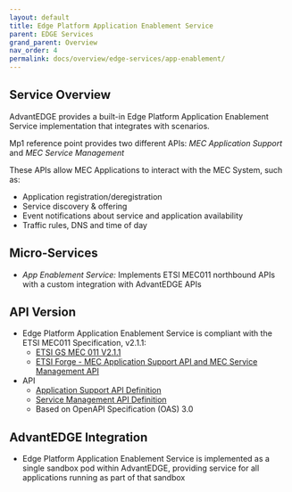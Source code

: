 ```yaml
---
layout: default
title: Edge Platform Application Enablement Service
parent: EDGE Services
grand_parent: Overview
nav_order: 4
permalink: docs/overview/edge-services/app-enablement/
---
```


## Service Overview
AdvantEDGE provides a built-in Edge Platform Application Enablement Service implementation that integrates with scenarios.

Mp1 reference point provides two different APIs: _MEC Application Support_ and _MEC Service Management_

These APIs allow MEC Applications to interact with the MEC System, such as:
- Application registration/deregistration
- Service discovery & offering
- Event notifications about service and application availability
- Traffic rules, DNS and time of day

## Micro-Services
  - _App Enablement Service:_ Implements ETSI MEC011 northbound APIs with a custom integration with AdvantEDGE APIs

## API Version
- Edge Platform Application Enablement Service is compliant with the ETSI MEC011 Specification, v2.1.1:
  - [ETSI GS MEC 011 V2.1.1](https://www.etsi.org/deliver/etsi_gs/MEC/001_099/011/02.01.01_60/gs_mec011v020101p.pdf)
  - [ETSI Forge - MEC Application Support API and MEC Service Management API](https://forge.etsi.org/rep/mec/gs011-app-enablement-api)
- API
  - [Application Support API Definition](https://github.com/InterDigitalInc/AdvantEDGE/tree/master/docs/api-app-support)
  - [Service Management API Definition](https://github.com/InterDigitalInc/AdvantEDGE/tree/master/docs/api-service-mgmt)
  - Based on OpenAPI Specification (OAS) 3.0

## AdvantEDGE Integration
- Edge Platform Application Enablement Service is implemented as a single sandbox pod within AdvantEDGE, providing service for all applications running as part of that sandbox
